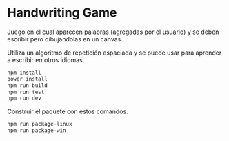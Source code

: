 # Handwriting Game

Juego en el cual aparecen palabras (agregadas por el usuario) y se deben escribir pero dibujandolas en un canvas.

Utiliza un algoritmo de repetición espaciada y se puede usar para aprender a escribir en otros idiomas.

```bash
npm install
bower install
npm run build
npm run test
npm run dev
```

Construir el paquete con estos comandos.

```bash
npm run package-linux
npm run package-win
```
